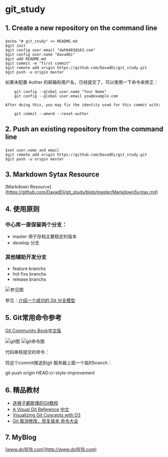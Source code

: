 # git_study

## 1. Create a new repository on the command line


###
    $echo "# git_study" >> README.md
    $git init
    $git config user.email "dwh0403@163.com"
    $git config user.name "DavadDi"
    $git add README.md
    $git commit -m "first commit"
    $git remote add origin https://github.com/DavadDi/git_study.git
    $git push -u origin master

如果未配置 Auther 的邮箱和用户名，已经提交了，可以使用一下命令来修正：

```
    git config --global user.name "Your Name"
    git config --global user.email you@example.com

After doing this, you may fix the identity used for this commit with:

    git commit --amend --reset-author
```

## 2. Push an existing repository from the command line


###
    $set user.name and email
    $git remote add origin https://github.com/DavadDi/git_study.git
    $git push -u origin master




## 3. Markdown Sytax Resource


[Markdown Resource] (https://github.com/DavadDi/git_study/blob/master/MarkdownSyntax.md)

## 4. 使用原则

### 中心库一直保留两个分支：
* master 用于存档主要稳定的版本
* develop 分支

### 其他辅助开发分支
* feature branchs
* hot fixs branchs
* release branchs

![参见图](http://static.oschina.net/uploads/img/201302/25142840_pKcL.png)

参见：[介绍一个成功的 Git 分支模型](http://www.oschina.net/translate/a-successful-git-branching-model)

## 5. Git常用命令参考

[Git Community Book中文版](http://gitbook.liuhui998.com/index.html)

![git图](http://www.do1618.com/wp-content/uploads/2016/04/git_big_jb51.jpg)
![git命令图](http://wlog.cn/files/img/git.png)

代码审核提交的命令：

将这个commit推送到git 服务器上面一个临时branch：

git push origin HEAD:cr-style-improvement

## 6. 精品教材

* [连猴子都能懂的Git教程](https://backlogtool.com/git-guide/tw/intro/intro1_1.html)
* [A Visual Git Reference](https://marklodato.github.io/visual-git-guide/index-en.html) [中文](https://marklodato.github.io/visual-git-guide/index-zh-cn.html)
* [Visualizing Git Concepts with D3](http://onlywei.github.io/explain-git-with-d3)
* [Git 取消修改，恢复版本 命令大全](http://blog.csdn.net/cankingapp/article/details/18312117)


## 7. MyBlog


[www.do1618.com](http://www.do1618.com)<br />
